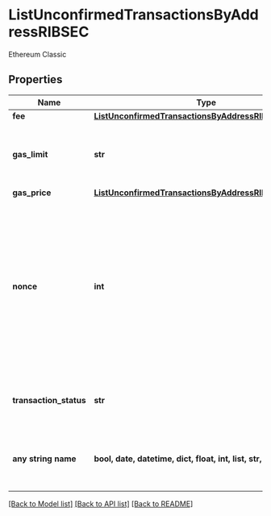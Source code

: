 # ListUnconfirmedTransactionsByAddressRIBSEC

Ethereum Classic

## Properties
Name | Type | Description | Notes
------------ | ------------- | ------------- | -------------
**fee** | [**ListUnconfirmedTransactionsByAddressRIBSECFee**](ListUnconfirmedTransactionsByAddressRIBSECFee.md) |  | 
**gas_limit** | **str** | Represents the amount of gas used by this specific transaction alone. | 
**gas_price** | [**ListUnconfirmedTransactionsByAddressRIBSECGasPrice**](ListUnconfirmedTransactionsByAddressRIBSECGasPrice.md) |  | 
**nonce** | **int** | Represents the sequential running number for an address, starting from 0 for the first transaction. E.g., if the nonce of a transaction is 10, it would be the 11th transaction sent from the sender&#39;s address. | 
**transaction_status** | **str** | String representation of the transaction status | 
**any string name** | **bool, date, datetime, dict, float, int, list, str, none_type** | any string name can be used but the value must be the correct type | [optional]

[[Back to Model list]](../README.md#documentation-for-models) [[Back to API list]](../README.md#documentation-for-api-endpoints) [[Back to README]](../README.md)


